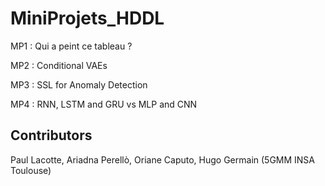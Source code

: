 # MiniProjets_HDDL

MP1 : Qui a peint ce tableau ?

MP2 : Conditional VAEs

MP3 : SSL for Anomaly Detection

MP4 : RNN, LSTM and GRU vs MLP and CNN

## Contributors

Paul Lacotte, Ariadna Perellò, Oriane Caputo, Hugo Germain (5GMM INSA Toulouse)
